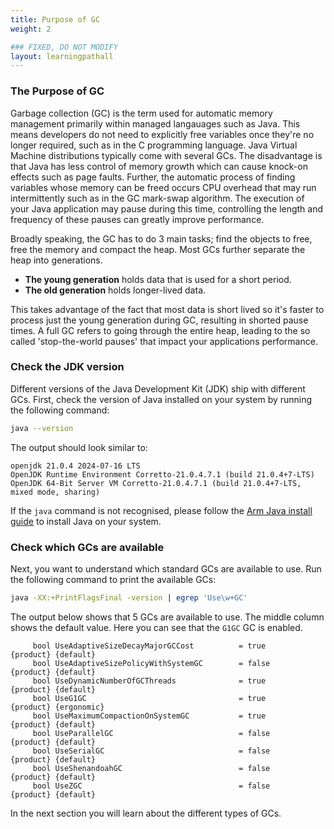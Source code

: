 ```yaml
---
title: Purpose of GC
weight: 2

### FIXED, DO NOT MODIFY
layout: learningpathall
---
```


### The Purpose of GC

Garbage collection (GC) is the term used for automatic memory management primarily within managed langauages such as Java. This means developers do not need to explicitly free variables once they're no longer required, such as in the C programming language. Java Virtual Machine distributions typically come with several GCs. The disadvantage is that Java has less control of memory growth which can cause knock-on effects such as page faults. Further, the automatic process of finding variables whose memory can be freed occurs CPU overhead that may run intermittently such as in the GC mark-swap algorithm. The execution of your Java application may pause during this time, controlling the length and frequency of these pauses can greatly improve performance.

Broadly speaking, the GC has to do 3 main tasks; find the objects to free, free the memory and compact the heap. Most GCs further separate the heap into generations. 
- **The young generation** holds data that is used for a short period.
- **The old generation** holds longer-lived data. 

This takes advantage of the fact that most data is short lived so it's faster to process just the young generation during GC, resulting in shorted pause times. A full GC refers to going through the entire heap, leading to the so called 'stop-the-world pauses' that impact your applications performance. 

### Check the JDK version 

Different versions of the Java Development Kit (JDK) ship with different GCs. First, check the version of Java installed on your system by running the following command: 

```bash
java --version
```

The output should look similar to:

```output
openjdk 21.0.4 2024-07-16 LTS
OpenJDK Runtime Environment Corretto-21.0.4.7.1 (build 21.0.4+7-LTS)
OpenJDK 64-Bit Server VM Corretto-21.0.4.7.1 (build 21.0.4+7-LTS, mixed mode, sharing)
```

If the `java` command is not recognised, please follow the [Arm Java install guide](/install-guides/java/) to install Java on your system. 

### Check which GCs are available

Next, you want to understand which standard GCs are available to use. Run the following command to print the available GCs:

```bash
java -XX:+PrintFlagsFinal -version | egrep 'Use\w+GC'
```

The output below shows that 5 GCs are available to use. The middle column shows the default value. Here you can see that the `G1GC` GC is enabled. 

```output
     bool UseAdaptiveSizeDecayMajorGCCost          = true                                      {product} {default}
     bool UseAdaptiveSizePolicyWithSystemGC        = false                                     {product} {default}
     bool UseDynamicNumberOfGCThreads              = true                                      {product} {default}
     bool UseG1GC                                  = true                                      {product} {ergonomic}
     bool UseMaximumCompactionOnSystemGC           = true                                      {product} {default}
     bool UseParallelGC                            = false                                     {product} {default}
     bool UseSerialGC                              = false                                     {product} {default}
     bool UseShenandoahGC                          = false                                     {product} {default}
     bool UseZGC                                   = false                                     {product} {default}

```

In the next section you will learn about the different types of GCs.
